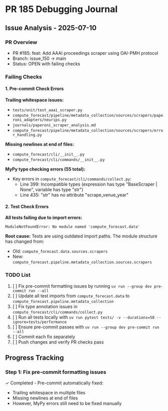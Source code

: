 # PR 185 Debugging Journal

## Issue Analysis - 2025-07-10

### PR Overview
- PR #185: feat: Add AAAI proceedings scraper using OAI-PMH protocol
- Branch: issue_150 → main
- Status: OPEN with failing checks

### Failing Checks

#### 1. Pre-commit Check Errors

**Trailing whitespace issues:**
- `tests/unit/test_aaai_scraper.py`
- `compute_forecast/pipeline/metadata_collection/sources/scrapers/paperoni_adapters/neurips.py`
- `journals/paperoni_scraper_analysis.md`
- `compute_forecast/pipeline/metadata_collection/sources/scrapers/error_handling.py`

**Missing newlines at end of files:**
- `compute_forecast/cli/__init__.py`
- `compute_forecast/cli/commands/__init__.py`

**MyPy type checking errors (55 total):**
- Key errors in `compute_forecast/cli/commands/collect.py`:
  - Line 399: Incompatible types (expression has type "BaseScraper | None", variable has type "str")
  - Line 435: "str" has no attribute "scrape_venue_year"

#### 2. Test Check Errors

**All tests failing due to import errors:**
```
ModuleNotFoundError: No module named 'compute_forecast.data'
```

**Root cause:** Tests are using outdated import paths. The module structure has changed from:
- Old: `compute_forecast.data.sources.scrapers`
- New: `compute_forecast.pipeline.metadata_collection.sources.scrapers`

### TODO List

1. [ ] Fix pre-commit formatting issues by running `uv run --group dev pre-commit run --all`
2. [ ] Update all test imports from `compute_forecast.data` to `compute_forecast.pipeline.metadata_collection`
3. [ ] Fix type annotation issues in `compute_forecast/cli/commands/collect.py`
4. [ ] Run all tests locally with `uv run pytest tests/ -v --durations=50 --ignore=tests/performance`
5. [ ] Ensure pre-commit passes with `uv run --group dev pre-commit run --all`
6. [ ] Commit each fix separately
7. [ ] Push changes and verify PR checks pass

## Progress Tracking

### Step 1: Fix pre-commit formatting issues
✓ Completed - Pre-commit automatically fixed:
- Trailing whitespace in multiple files
- Missing newlines at end of files
- However, MyPy errors still need to be fixed manually
